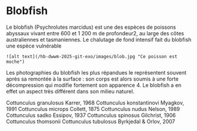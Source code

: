 # Blobfish

Le blobfish (Psychrolutes marcidus) est une des espèces de poissons abyssaux vivant entre 600 et 1 200 m de profondeur2, au large des côtes australiennes et tasmaniennes. Le chalutage de fond intensif fait du blobfish une espèce vulnérable

	![alt text](/hb-dwwm-2025-git-exo/images/blob.jpg "Ce poisson est moche")

    

Les photographies du blobfish les plus répandues le représentent souvent après sa remontée à la surface : son corps est alors soumis à une forte décompression qui modifie fortement son apparence 4. Le blobfish a en effet un aspect très différent dans son milieu naturel.

Cottunculus granulosus Karrer, 1968
Cottunculus konstantinovi Myagkov, 1991
Cottunculus microps Collett, 1875
Cottunculus nudus Nelson, 1989
Cottunculus sadko Essipov, 1937
Cottunculus spinosus Gilchrist, 1906
Cottunculus thomsonii
Cottunculus tubulosus Byrkjedal & Orlov, 2007
